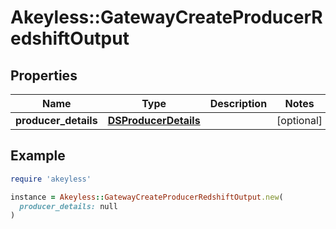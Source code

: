 # Akeyless::GatewayCreateProducerRedshiftOutput

## Properties

| Name | Type | Description | Notes |
| ---- | ---- | ----------- | ----- |
| **producer_details** | [**DSProducerDetails**](DSProducerDetails.md) |  | [optional] |

## Example

```ruby
require 'akeyless'

instance = Akeyless::GatewayCreateProducerRedshiftOutput.new(
  producer_details: null
)
```

